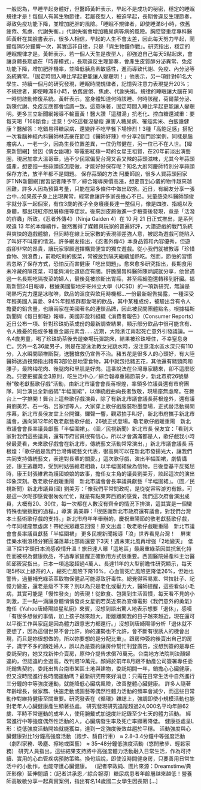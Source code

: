 一般認為，早睡早起身體好，但醫師黃軒表示，早起不是成功的秘密，穩定的睡眠規律才是！每個人有其生物節律，若屬夜型人，被迫早起，長期會違反生理節奏，導致免疫功能下降，並增加肥胖的風險。「睡眠不規律者，即使睡滿8小時，依舊疲倦、焦慮、代謝失衡。」代謝失衡會增加糖尿病等病的風險。胸腔暨重症專科醫師黃軒在其臉書表示，很多人相信，早起的人生不會太差，因此每天努力早起，鬧鐘每隔5分鐘響一次，其實這非自律，只是「與生物鐘作戰」。研究指出，穩定的睡眠規律才是。黃軒表示，若一個人天生是夜型人，卻強迫自己每天5點起床，會讓身體長期處在「時差模式」，長期違反生理節奏，會產生皮質醇分泌異常、免疫功能下降，增加肥胖機率，並降低胰島素敏感性，進而導致代謝、免疫、內分泌等系統異常。「固定時間入睡比早起更能讓人變聰明！」他表示，另一項針對61名大學生、持續一個月的研究發現，睡眠時間規律者，記憶與注意力表現提升20%；不規律者，即使睡滿8小時，依舊疲倦、焦慮、代謝失衡。規律的睡眠讓大腦在同一時間啟動修復系統。黃軒表示，當身體知道何時該睡、何時該醒，荷爾蒙分泌、新陳代謝、免疫反應都會協調一致。這意味著，固定時間入睡比早起更能讓人變聰明。更多三立新聞網報導不輸薑黃！醫大讚「這甜湯」抗老化、控血糖還減重：要每天喝「168斷食」注意！少吃這餐沒變瘦 還害人糖尿病、罹癌紫米、白飯誰健康？醫解答：吃錯易得糖尿病、還變胖不吃早餐下場慘烈！3種「高飽足感」搭配一次看腦神經內科醫師林志豪在節目《醫師好辣》中分享2個門診案例，同樣是腦瘤病人，一老一少，因為生長位置差異，一位仍然健在，另一位已不在人世。【緯來新聞網】曾因《倩女幽魂》等電影紅極一時的女星王祖賢，在20年前淡出演藝圈，現居加拿大溫哥華，過不少民眾偏愛台灣又香又辣的蒜頭滋味，尤其今年蒜頭盛產，想要囤一些蒜頭該怎麼做，才能好好保存呢？知名大廚阿慶師特別分享蒜頭保存方法，放半年都不是問題。 保存蒜頭的方法 阿慶師說，很多人買蒜頭回家[FTNN新聞網]實習記者陳予芊／綜合報導房價高漲，想要買到心儀的物件越來越困難，許多人因為預算考量，只能在眾多條件中做出取捨。近日，有網友分享一張台中...如果孩子身上出現異常，經常會讓許多家長擔心不已。兒童感染科醫師顏俊宇就分享一起個案，有位3歲的孩子全身癢癢長達一整個月，像是四肢、指縫以及身體，都出現紅疹脫屑極癢等症狀。後來刮皮屑做進一步檢查後發現，竟是「活潑的疥蟲」所致。《忍者外傳4》（Ninja Gaiden 4）在 10 月 21 日正式推出，是系列睽違 13 年的本傳續作，雖然獲得了媒體與玩家的普遍好評，大讚遊戲的戰鬥系統與爽快的遊戲體驗，但同時在線上玩家數的表現卻差強人意，被認為遊戲可能陷入了叫好不叫座的情況。許多網友指出，《忍者外傳4》本身品質和內容優秀，但遊戲卻非常的昂貴，讓玩家寧願選擇購買便宜的獨立遊戲。從小我們就被教導「珍惜食物、別浪費」，前晚吃剩的飯菜，常被放到隔天繼續加熱吃。然而，節儉的習慣若忽略了保存方式，恐怕反而害健康「吃出問題」。愈來愈多研究指出，長期食用未冷藏的隔夜菜，可能與消化道癌症有關。肝膽腸胃科醫師陳炳諴就分享，他曾遇過一名長期吃隔夜菜的婦人，最後竟被診斷出胃癌，甚至癌細胞還轉移到肝臟。福斯新聞24日報導，根據美國聖地牙哥州立大學（UCSD）的一項新研究，無論是喝熱巧克力還是冰咖啡，飲品的溫度與飲用時機都...一份最新報告揭露，一種深受年輕美國人喜愛、94%年輕族群都愛喝的飲品，其中某種成份，被驗出含有令人擔憂的鉛含量，也讓兩家在美國著名的連鎖品牌，因此被民間團體點名。根據福斯新聞與《每日郵報》報導，美國非盈利組織《消費者報告》（Consumer Reports）近日公布一項、針對珍珠奶茶成份的最新調查結果，顯示部分飲品中很可能含有、令人擔憂的鉛或多種重金屬元素含......近期，大陸浙江兩起死亡意外引發議論。一名4歲男童，喝了珍珠奶茶後去遊樂場玩彈跳床，結果被珍珠噎住，不幸窒息身亡。另外一名36歲男子，則是在游泳池教女兒跳水時，沒注意淺水區水深只有110分，入水瞬間頸椎斷裂，送醫搶救仍宣告不治。豬五花是很多人的心頭好，有大陸醫師透過視頻指出豬有3部位是地雷食物，其中就包括豬五花，其他還有豬頸肉和腰子，最誇梅花肉、後腿肉和里肌是好肉。這番說法在台灣專家聽來，卻不這麼認為。只要把握黃金3原則，吃生活中心／綜合報導重陽節前夕，新北市府26號舉辦"敬老獻藝歌仔戲"活動，由新北市議會會長蔣根煌，率領多位議員還有市府團隊，同台演出全新戲碼"半幅圍裙"，以傳統戲曲向長者致敬，現場座無虛席。在舞台上一字排開！舞台上這些歌仔戲演員，除了有新北市議會議長蔣根煌外，還有議員劉美芳、石一佑、呂家愷等人，大家穿上歌仔戲服裝粉墨登場，正式替活動揭開序幕，新北市長侯友宜上台開鑼。鑼聲一響，觀眾拍手叫好，新北市府攜手新北市議會，邁向第12年的敬老獻藝歌仔戲，26號正式登場。敬老歌仔戲暖重陽　新北市議會會長率議員獻藝「半幅圍裙」。（圖／民視新聞）新北市長 侯友宜：「看到大家對我們這些議員，還有市府官員很有信心，所以才會滿滿都是人，歌仔戲我小時候最愛看，未來歌仔戲會在新北市，傳統藝文活動常常演出，」新北市議會議長 蔣根煌：「歌仔戲是我們台灣傳統藝文代表，很高興可以在新北市發揚光大，讓我們共同支持傳統藝文，表達對長輩的關愛。」這次歌仔戲，演出半幅圍裙，劇情講述，康王逃難時，受到村姑張維君相救，以半幅圍裙做為信物，日後登基平反冤屈時，康王封張維君為護國娘娘的故事，擔任女主角的議員劉美芳，談起這次的演出印象深刻。敬老歌仔戲暖重陽　新北市議會會長率議員獻藝「半幅圍裙」。（圖／民視新聞）新北市議員(國) 劉美芳：「像我們平常問政呢，是從從容容游刃有餘，可是這一次呢卻感覺很匆匆忙忙，就是有點東奔西跑的感覺，我們這次府會演出成員，大概有20、30位，每一次都在人數沒有齊全的情況下排演，這其實是一個蠻特殊也蠻挑戰的過程。」導演 黃美靜：「很感謝新北市政府還有議會，對我們台灣本土藝術歌仔戲的支持。」新北市府年年舉辦的，慶祝重陽節的敬老獻藝歌仔戲，今年同樣座無虛席！帶給民眾難忘回憶！原文出處：敬老歌仔戲暖重陽　新北市議會會長率議員獻藝「半幅圍裙」 更多民視新聞報導「浪」世界看見台灣！　屏東佳樂水衝浪積分賽圓滿落幕北部雨還要下3天！週末東北風再增強「2地變天」　低溫下探1字頭日本流感疫情升溫！旅日達人曝「這地區」最嚴重綠茶因其抗氧化特性而被視為健康飲品，不過專家提醒正確飲用方式很重要。西園醫院婦產科主治醫師邱筱宸指出，日本一項追蹤超過4萬人、長達11年的大型前瞻性研究顯示，每天喝5杯以上綠茶的人，總死亡風險下降16%，心血管死亡風險更降低26%，但她也警告，過量補充綠茶萃取物保健品可能導致肝毒性。總覺得容易累、常拉肚子、記憶力變差，還老是瘦不下來？別以為只是老化或壓力大，醫師提醒，這些看似小毛病，其實可能是「慢性發炎」的表現！從飲食、包裝到生活習慣，每天看不見的小刺激，正一點一滴讓身體悄悄發炎女星劉若英近來為宣傳電影《我們意外的勇氣》擔任《Yahoo唐綺陽談星私廚》來賓，沒想到語出驚人地表示想要「退休」，感嘆「有很多想做的事情，加上孩子越來越大，距離離開我的日子越來越近，現在還可以平衡工作與家庭是因為體力跟意志力都還行。」沒想到唐綺陽卻分析「退休就不要想了，因為這個世界不會允許，妳的運勢也不允許，會不斷有很誘人的機會出現，而且是妳很想做的，所以妳要想的是分配比重」。跟房仲簽約後賣出自己的房子，識字不多的顏姓婦人，誤以為是簽約讓房仲幫忙刊登廣告，沒想到簽的是專任委託契約，她又找新仲介賣房，原仲介提告求償76萬元。台南地方法院判決顏婦違約，但認違約金過高，改判賠19萬元。顏婦於前年8月跟不動產公司簽署專任委託銷售契約，委託出售台南市某區土地與建物，委託期間一年，銷擔心心臟健康，但又沒時間進行長時間運動嗎？最新研究帶來好消息：只需在日常生活中自然進行三分鐘的中等強度運動，就能降低心臟病風險，改善整體心臟健康。 許多人隨著年齡增長，做家務、快速走動或園藝等偶然性體力活動的頻率會減少，而這些日常動作對維持健康至關重要。研究發表在《循環》雜誌上，強調即使小規模活動也能對老年人心臟健康產生顯著益處。 研究發現研究追蹤超過24,000名平均年齡62歲、平時不常運動的成年人，使用腕戴式加速度計記錄至少七天的體力活動。 經常進行中等強度偶然性活動的人，心臟病發生率及死亡率顯著降低。 健康益處呈L形：從低強度活動開始就能獲益，達到一定強度後效益趨於平穩。 活動強度與心臟健康對比1分鐘高強度活動（跑步、騎自行車） ≈ 2.8–3.4分鐘中等強度活動（劇烈家務、吸塵、擦地或園藝） ≈ 35–48分鐘低強度活動（悠閒散步、輕鬆家務） 研究人員指出，這些結果支持將中高強度體力活動融入日常生活，作為可持續、實用的心血管疾病預防策略。換句話說，即使沒時間健身房，只要善用日常生活中的小動作，也能守護心臟健康。 （記者李政純、圖片來源：Dreamstime/典匠影像）延伸閱讀：（記者洪承恩／綜合報導）糖尿病患者年齡層越來越低！營養師高敏敏分享一起真實案例，指出有名14歲國二女學生因長期 […]